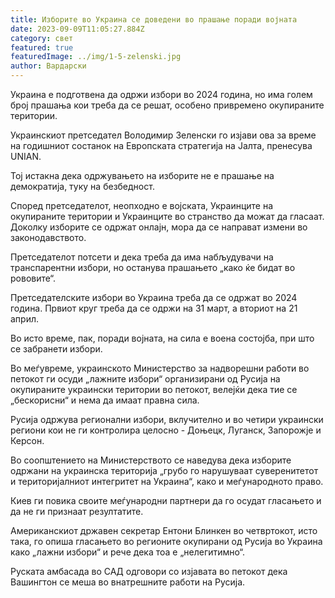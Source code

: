 ```yaml
---
title: Изборите во Украина се доведени во прашање поради војната
date: 2023-09-09T11:05:27.884Z
category: свет
featured: true
featuredImage: ../img/1-5-zelenski.jpg
author: Вардарски
---
```

Украина е подготвена да одржи избори во 2024 година, но има голем број прашања кои треба да се решат, особено привремено окупираните територии.

Украинскиот претседател Володимир Зеленски го изјави ова за време на годишниот состанок на Европската стратегија на Јалта, пренесува UNIAN.

Тој истакна дека одржувањето на изборите не е прашање на демократија, туку на безбедност.

Според претседателот, неопходно е војската, Украинците на окупираните територии и Украинците во странство да можат да гласаат. Доколку изборите се одржат онлајн, мора да се направат измени во законодавството.

Претседателот потсети и дека треба да има набљудувачи на транспарентни избори, но останува прашањето „како ќе бидат во рововите“.

Претседателските избори во Украина треба да се одржат во 2024 година. Првиот круг треба да се одржи на 31 март, а вториот на 21 април.

Во исто време, пак, поради војната, на сила е воена состојба, при што се забранети избори.

Во меѓувреме, украинското Министерство за надворешни работи во петокот ги осуди „лажните избори“ организирани од Русија на окупираните украински територии во петокот, велејќи дека тие се „бескорисни“ и нема да имаат правна сила.

Русија одржува регионални избори, вклучително и во четири украински региони кои не ги контролира целосно - Доњецк, Луганск, Запорожје и Керсон.

Во соопштението на Министерството се наведува дека изборите одржани на украинска територија „грубо го нарушуваат суверенитетот и територијалниот интегритет на Украина“, како и меѓународното право.

Киев ги повика своите меѓународни партнери да го осудат гласањето и да не ги признаат резултатите.

Американскиот државен секретар Ентони Блинкен во четвртокот, исто така, го опиша гласањето во регионите окупирани од Русија во Украина како „лажни избори“ и рече дека тоа е „нелегитимно“.

Руската амбасада во САД одговори со изјавата во петокот дека Вашингтон се меша во внатрешните работи на Русија.